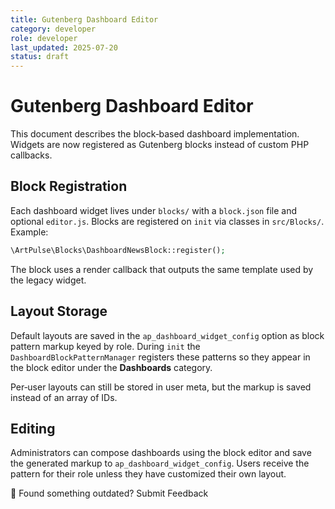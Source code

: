 ```yaml
---
title: Gutenberg Dashboard Editor
category: developer
role: developer
last_updated: 2025-07-20
status: draft
---
```

# Gutenberg Dashboard Editor

This document describes the block‑based dashboard implementation. Widgets are now registered as Gutenberg blocks instead of custom PHP callbacks.

## Block Registration

Each dashboard widget lives under `blocks/` with a `block.json` file and optional `editor.js`. Blocks are registered on `init` via classes in `src/Blocks/`. Example:

```php
\ArtPulse\Blocks\DashboardNewsBlock::register();
```

The block uses a render callback that outputs the same template used by the legacy widget.

## Layout Storage

Default layouts are saved in the `ap_dashboard_widget_config` option as block pattern markup keyed by role. During `init` the `DashboardBlockPatternManager` registers these patterns so they appear in the block editor under the **Dashboards** category.

Per‑user layouts can still be stored in user meta, but the markup is saved instead of an array of IDs.

## Editing

Administrators can compose dashboards using the block editor and save the generated markup to `ap_dashboard_widget_config`. Users receive the pattern for their role unless they have customized their own layout.

💬 Found something outdated? Submit Feedback
